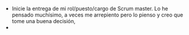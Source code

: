 - Inicie la entrega de mi rol/puesto/cargo de Scrum master.  Lo he pensado muchísimo, a veces me arrepiento pero lo pienso y creo que tome una buena decisión,
-